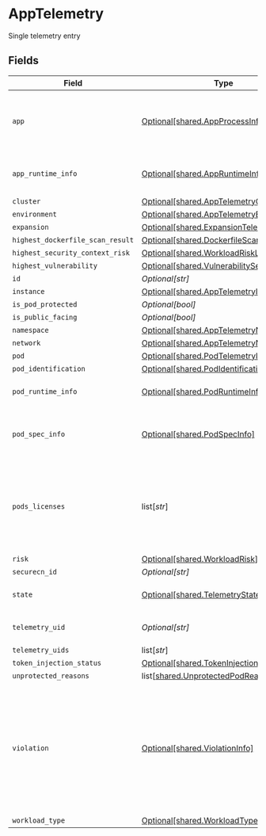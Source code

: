# AppTelemetry

Single telemetry entry


## Fields

| Field                                                                                                                     | Type                                                                                                                      | Required                                                                                                                  | Description                                                                                                               |
| ------------------------------------------------------------------------------------------------------------------------- | ------------------------------------------------------------------------------------------------------------------------- | ------------------------------------------------------------------------------------------------------------------------- | ------------------------------------------------------------------------------------------------------------------------- |
| `app`                                                                                                                     | [Optional[shared.AppProcessInfo]](undefined/models/shared/appprocessinfo.md)                                              | :heavy_minus_sign:                                                                                                        | app info and process info for connection and App telemetries                                                              |
| `app_runtime_info`                                                                                                        | [Optional[shared.AppRuntimeInfo]](undefined/models/shared/appruntimeinfo.md)                                              | :heavy_minus_sign:                                                                                                        | runtime info of the App (if it is an App)                                                                                 |
| `cluster`                                                                                                                 | [Optional[shared.AppTelemetryCluster]](undefined/models/shared/apptelemetrycluster.md)                                    | :heavy_minus_sign:                                                                                                        | N/A                                                                                                                       |
| `environment`                                                                                                             | [Optional[shared.AppTelemetryEnvironment]](undefined/models/shared/apptelemetryenvironment.md)                            | :heavy_minus_sign:                                                                                                        | N/A                                                                                                                       |
| `expansion`                                                                                                               | [Optional[shared.ExpansionTelemetryInfo]](undefined/models/shared/expansiontelemetryinfo.md)                              | :heavy_minus_sign:                                                                                                        | N/A                                                                                                                       |
| `highest_dockerfile_scan_result`                                                                                          | [Optional[shared.DockerfileScanSeverity]](undefined/models/shared/dockerfilescanseverity.md)                              | :heavy_minus_sign:                                                                                                        | N/A                                                                                                                       |
| `highest_security_context_risk`                                                                                           | [Optional[shared.WorkloadRiskLevel]](undefined/models/shared/workloadrisklevel.md)                                        | :heavy_minus_sign:                                                                                                        | N/A                                                                                                                       |
| `highest_vulnerability`                                                                                                   | [Optional[shared.VulnerabilitySeverity]](undefined/models/shared/vulnerabilityseverity.md)                                | :heavy_minus_sign:                                                                                                        | N/A                                                                                                                       |
| `id`                                                                                                                      | *Optional[str]*                                                                                                           | :heavy_minus_sign:                                                                                                        | N/A                                                                                                                       |
| `instance`                                                                                                                | [Optional[shared.AppTelemetryInstance]](undefined/models/shared/apptelemetryinstance.md)                                  | :heavy_minus_sign:                                                                                                        | N/A                                                                                                                       |
| `is_pod_protected`                                                                                                        | *Optional[bool]*                                                                                                          | :heavy_minus_sign:                                                                                                        | N/A                                                                                                                       |
| `is_public_facing`                                                                                                        | *Optional[bool]*                                                                                                          | :heavy_minus_sign:                                                                                                        | N/A                                                                                                                       |
| `namespace`                                                                                                               | [Optional[shared.AppTelemetryNamespace]](undefined/models/shared/apptelemetrynamespace.md)                                | :heavy_minus_sign:                                                                                                        | N/A                                                                                                                       |
| `network`                                                                                                                 | [Optional[shared.AppTelemetryNetwork]](undefined/models/shared/apptelemetrynetwork.md)                                    | :heavy_minus_sign:                                                                                                        | N/A                                                                                                                       |
| `pod`                                                                                                                     | [Optional[shared.PodTelemetryInfo]](undefined/models/shared/podtelemetryinfo.md)                                          | :heavy_minus_sign:                                                                                                        | N/A                                                                                                                       |
| `pod_identification`                                                                                                      | [Optional[shared.PodIdentification]](undefined/models/shared/podidentification.md)                                        | :heavy_minus_sign:                                                                                                        | N/A                                                                                                                       |
| `pod_runtime_info`                                                                                                        | [Optional[shared.PodRuntimeInfo]](undefined/models/shared/podruntimeinfo.md)                                              | :heavy_minus_sign:                                                                                                        | runtime info of the pod (if is a pod)                                                                                     |
| `pod_spec_info`                                                                                                           | [Optional[shared.PodSpecInfo]](undefined/models/shared/podspecinfo.md)                                                    | :heavy_minus_sign:                                                                                                        | pod spec attributes which are potentially risky                                                                           |
| `pods_licenses`                                                                                                           | list[*str*]                                                                                                               | :heavy_minus_sign:                                                                                                        | Licenses in use by the docker images. this field will be populated only in the drill down api                             |
| `risk`                                                                                                                    | [Optional[shared.WorkloadRisk]](undefined/models/shared/workloadrisk.md)                                                  | :heavy_minus_sign:                                                                                                        | N/A                                                                                                                       |
| `securecn_id`                                                                                                             | *Optional[str]*                                                                                                           | :heavy_minus_sign:                                                                                                        | N/A                                                                                                                       |
| `state`                                                                                                                   | [Optional[shared.TelemetryState]](undefined/models/shared/telemetrystate.md)                                              | :heavy_minus_sign:                                                                                                        | Status of a telemetry entry                                                                                               |
| `telemetry_uid`                                                                                                           | *Optional[str]*                                                                                                           | :heavy_minus_sign:                                                                                                        | the kubernetes uid                                                                                                        |
| `telemetry_uids`                                                                                                          | list[*str*]                                                                                                               | :heavy_minus_sign:                                                                                                        | N/A                                                                                                                       |
| `token_injection_status`                                                                                                  | [Optional[shared.TokenInjectionStatus]](undefined/models/shared/tokeninjectionstatus.md)                                  | :heavy_minus_sign:                                                                                                        | N/A                                                                                                                       |
| `unprotected_reasons`                                                                                                     | list[[shared.UnprotectedPodReason](undefined/models/shared/unprotectedpodreason.md)]                                      | :heavy_minus_sign:                                                                                                        | N/A                                                                                                                       |
| `violation`                                                                                                               | [Optional[shared.ViolationInfo]](undefined/models/shared/violationinfo.md)                                                | :heavy_minus_sign:                                                                                                        | If the the App is running on an environment on which it is not allowed to run, this object contains the rule it violated. |
| `workload_type`                                                                                                           | [Optional[shared.WorkloadType]](undefined/models/shared/workloadtype.md)                                                  | :heavy_minus_sign:                                                                                                        | N/A                                                                                                                       |